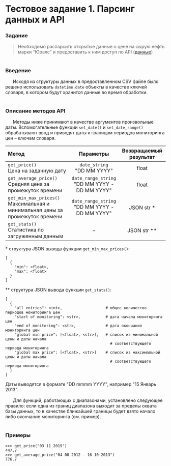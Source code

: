 # Тестовое задание 1. Парсинг данных и API
### Задание
>Необходимо распарсить открытые данные о цене на сырую нефть марки “Юралс” и предоставить к ним доступ по API ([данные](https://data.gov.ru/opendata/7710349494-urals))
#
### Введение
&nbsp;&nbsp;&nbsp;&nbsp;&nbsp;&nbsp;Исходя из структуры данных в предоставленном CSV файле было решено использовать ```datetime.date``` объекты в качестве ключей словаря, в котором будут хранится данные во время обработки.<br/><br/>

### Описание методов API
&nbsp;&nbsp;&nbsp;&nbsp;&nbsp;&nbsp;Методы ниже принимают в качестве аргументов произвольные даты. Вспомогательные функции ```set_date()``` и ```set_date_range()``` обрабатывают ввод и приводят даты к границам периодов мониторинга цен – ключам словаря.<br/>

| Метод | Параметры | Возвращаемый результат |
| :--- | :---: | :---: |
| ```get_price()``` <br/> Цена на заданную дату | ```date_string``` <br/> "DD MM YYYY" | float |
| ```get_average_price()``` <br/> Средняя цена за промежуток времени | ```date_range_string``` <br/> "DD MM YYYY - <br/>DD MM YYYY" | float |
| ```get_min_max_prices()``` <br/> Максимальная и минимальная цены за промежуток времени | ```date_range_string``` <br/> "DD MM YYYY - <br/> DD MM YYYY" | JSON str \* |
| ```get_stats()``` <br/> Статистика по загруженным данным |   –   | JSON str \*\* |

\* структура JSON вывода функции ```get_min_max_prices()```:
```
[
  {
    "min": <float>,
    "max": <float>
  }
]
```
\*\* структура JSON вывода функции ```get_stats()```:
```
[
  {
    "all entries": <int>,                   # общее количество периодов мониторинга цен
    "start of monitoring": <str>,           # дата начала мониторинга цен
    "end of monitoring": <str>,             # дата окончания мониторинга цен
    "global min price": [<float>, <str>],   # список из минимальной цены и даты начала 
                                              # соответствующего периода мониторинга
    "global max price": [<float>, <str>]    # список из максимальной цены и даты начала 
                                              # соответствующего периода мониторинга
  }
]
```
Даты выводятся в формате "DD mmmm YYYY", например "15 Январь 2013".<br/><br/>
&nbsp;&nbsp;&nbsp;&nbsp;&nbsp;&nbsp;Для функций, работающих с диапазонами, установлено следующее правило: если одна из границ диапазона выходит за пределы охвата базы данных, то в качестве ближайшей границы будет взято начало либо окончание мониторинга (см. пример).<br/><br/>

### Примеры
```
>>> get_price("03 11 2019")
447.7
>>> get_average_price("04 08 2012 - 16 10 2013")
776.7
```
